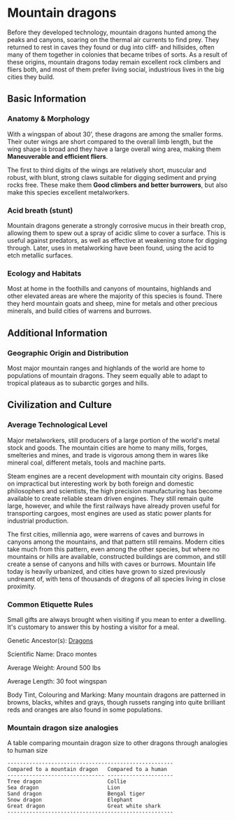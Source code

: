 Mountain dragons
================

Before they developed technology, mountain dragons hunted among the peaks and canyons, soaring on the thermal air currents to find prey. They returned to rest in caves they found or dug into cliff- and hillsides, often many of them together in colonies that became tribes of sorts. As a result of these origins, mountain dragons today remain excellent rock climbers and fliers both, and most of them prefer living social, industrious lives in the big cities they build.

Basic Information
-----------------

### Anatomy & Morphology

With a wingspan of about 30', these dragons are among the smaller forms. Their outer wings are short compared to the overall limb length, but the wing shape is broad and they have a large overall wing area, making them **Maneuverable and efficient fliers**.

The first to third digits of the wings are relatively short, muscular and robust, with blunt, strong claws suitable for digging sediment and prying rocks free. These make them **Good climbers and better burrowers**, but also make this species excellent metalworkers.

### Acid breath (stunt)

Mountain dragons generate a strongly corrosive mucus in their breath crop, allowing them to spew out a spray of acidic slime to cover a surface. This is useful against predators, as well as effective at weakening stone for digging through. Later, uses in metalworking have been found, using the acid to etch metallic surfaces.

### Ecology and Habitats

Most at home in the foothills and canyons of mountains, highlands and other elevated areas are where the majority of this species is found. There they herd mountain goats and sheep, mine for metals and other precious minerals, and build cities of warrens and burrows.

Additional Information
----------------------

### Geographic Origin and Distribution

Most major mountain ranges and highlands of the world are home to populations of mountain dragons. They seem equally able to adapt to tropical plateaus as to subarctic gorges and hills.

Civilization and Culture
------------------------

### Average Technological Level

Major metalworkers, still producers of a large portion of the world's metal stock and goods. The mountain cities are home to many mills, forges, smelteries and mines, and trade is vigorous among them in wares like mineral coal, different metals, tools and machine parts.

Steam engines are a recent development with mountain city origins. Based on impractical but interesting work by both foreign and domestic philosophers and scientists, the high precision manufacturing has become available to create reliable steam driven engines. They still remain quite large, however, and while the first railways have already proven useful for transporting cargoes, most engines are used as static power plants for industrial production.

The first cities, millennia ago, were warrens of caves and burrows in canyons among the mountains, and that pattern still remains. Modern cities take much from this pattern, even among the other species, but where no mountains or hills are available, constructed buildings are common, and still create a sense of canyons and hills with caves or burrows. Mountain life today is heavily urbanized, and cities have grown to sized previously undreamt of, with tens of thousands of dragons of all species living in close proximity.

### Common Etiquette Rules

Small gifts are always brought when visiting if you mean to enter a dwelling. It's customary to answer this by hosting a visitor for a meal.

Genetic Ancestor(s): [Dragons](/creatures/dragons.md)

Scientific Name:   Draco montes

Average Weight:   Around 500 lbs

Average Length:   30 foot wingspan

Body Tint, Colouring and Marking:   Many mountain dragons are patterned in browns, blacks, whites and grays, though russets ranging into quite brilliant reds and oranges are also found in some populations.

### Mountain dragon size analogies

A table comparing mountain dragon size to other dragons through analogies to human size

    -----------------------------------------------------
    Compared to a mountain dragon   Compared to a human
    ------------------------------- ---------------------
    Tree dragon                     Collie
    Sea dragon                      Lion
    Sand dragon                     Bengal tiger
    Snow dragon                     Elephant
    Great dragon                    Great white shark
    -----------------------------------------------------
